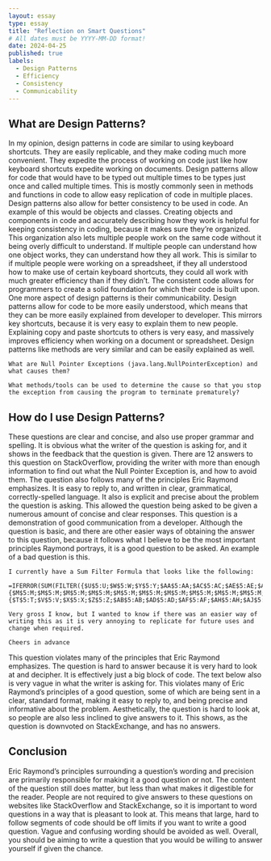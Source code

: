 ```yaml
---
layout: essay
type: essay
title: "Reflection on Smart Questions"
# All dates must be YYYY-MM-DD format!
date: 2024-04-25
published: true
labels:
  - Design Patterns
  - Efficiency
  - Consistency
  - Communicability
---
```


## What are Design Patterns? 

In my opinion, design patterns in code are similar to using keyboard shortcuts. They are easily replicable, and they make coding much more convenient. They expedite the process of working on code just like how keyboard shortcuts expedite working on documents. Design patterns allow for code that would have to be typed out multiple times to be types just once and called multiple times. This is mostly commonly seen in methods and functions in code to allow easy replication of code in multiple places. Design patterns also allow for better consistency to be used in code. An example of this would be objects and classes. Creating objects and components in code and accurately describing how they work is helpful for keeping consistency in coding, because it makes sure they’re organized. This organization also lets multiple people work on the same code without it being overly difficult to understand. If multiple people can understand how one object works, they can understand how they all work. This is similar to if multiple people were working on a spreadsheet, if they all understood how to make use of certain keyboard shortcuts, they could all work with much greater efficiency than if they didn’t. The consistent code allows for programmers to create a solid foundation for which their code is built upon. One more aspect of design patterns is their communicability. Design patterns allow for code to be more easily understood, which means that they can be more easily explained from developer to developer. This mirrors key shortcuts, because it is very easy to explain them to new people. Explaining copy and paste shortcuts to others is very easy, and massively improves efficiency when working on a document or spreadsheet. Design patterns like methods are very similar and can be easily explained as well. 
```
What are Null Pointer Exceptions (java.lang.NullPointerException) and what causes them?

What methods/tools can be used to determine the cause so that you stop the exception from causing the program to terminate prematurely?
```

## How do I use Design Patterns? 

These questions are clear and concise, and also use proper grammar and spelling. It is obvious what the writer of the question is asking for, and it shows in the feedback that the question is given. There are 12 answers to this question on StackOverflow, providing the writer with more than enough information to find out what the Null Pointer Exception is, and how to avoid them. The question also follows many of the principles Eric Raymond emphasizes. It is easy to reply to, and written in clear, grammatical, correctly-spelled language. It also is explicit and precise about the problem the question is asking. This allowed the question being asked to be given a numerous amount of concise and clear responses. This question is a demonstration of good communication from a developer. Although the question is basic, and there are other easier ways of obtaining the answer to this question, because it follows what I believe to be the most important principles Raymond portrays, it is a good question to be asked. An example of a bad question is this.

```
I currently have a Sum Filter Formula that looks like the following:

=IFERROR(SUM(FILTER({$U$5:U;$W$5:W;$Y$5:Y;$AA$5:AA;$AC$5:AC;$AE$5:AE;$AG$5:AG;$AI$5:AI;$AK$5:AK;$AM$5:AM;$AO$5:AO;$AQ$5:AQ;$AS$5:AS;$AU$5:AU;$AW$5:AW;$AY$5:AY;$BA$5:BA;$BC$5:BC;$BE$5:BE;$BG$5:BG},{$M$5:M;$M$5:M;$M$5:M;$M$5:M;$M$5:M;$M$5:M;$M$5:M;$M$5:M;$M$5:M;$M$5:M;$M$5:M;$M$5:M;$M$5:M;$M$5:M;$M$5:M;$M$5:M;$M$5:M;$M$5:M;$M$5:M;$M$5:M}=true,{$T$5:T;$V$5:V;$X$5:X;$Z$5:Z;$AB$5:AB;$AD$5:AD;$AF$5:AF;$AH$5:AH;$AJ$5:AJ;$AL$5:AL;$AN$5:AN;$AP$5:AP;$AR$5:AR;$AT$5:AT;$AV$5:AV;$AX$5:AX;$AZ$5:AZ;$BB$5:BB;$BD$5:BD;$BF$5:BF}=B5)),0)

Very gross I know, but I wanted to know if there was an easier way of writing this as it is very annoying to replicate for future uses and change when required.

Cheers in advance
```

This question violates many of the principles that Eric Raymond emphasizes. The question is hard to answer because it is very hard to look at and decipher. It is effectively just a big block of code. The text below also is very vague in what the writer is asking for. This violates many of Eric Raymond’s principles of a good question, some of which are being sent in a clear, standard format, making it easy to reply to, and being precise and informative about the problem. Aesthetically, the question is hard to look at, so people are also less inclined to give answers to it. This shows, as the question is downvoted on StackExchange, and has no answers. 

## Conclusion

Eric Raymond’s principles surrounding a question’s wording and precision are primarily responsible for making it a good question or not. The content of the question still does matter, but less than what makes it digestible for the reader. People are not required to give answers to these questions on websites like StackOverflow and StackExchange, so it is important to word questions in a way that is pleasant to look at. This means that large, hard to follow segments of code should be off limits if you want to write a good question. Vague and confusing wording should be avoided as well. Overall, you should be aiming to write a question that you would be willing to answer yourself if given the chance. 
